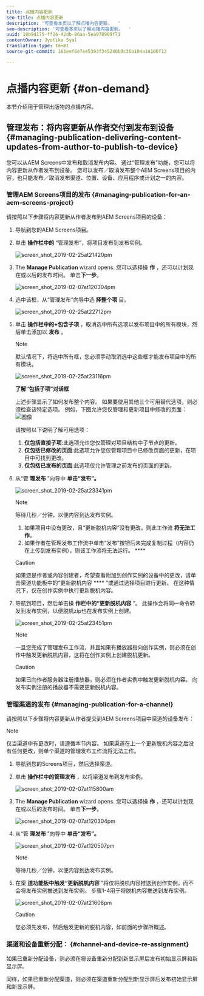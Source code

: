 ```yaml
---
title: 点播内容更新
seo-title: 点播内容更新
description: '可查看本页以了解点播内容更新。  '
seo-description: '可查看本页以了解点播内容更新。  '
uuid: 18b9d175-ff26-42db-86aa-5ea978909f71
contentOwner: Jyotika Syal
translation-type: tm+mt
source-git-commit: 161eef6e7e45393f345240b9c36a104a18106f12

---
```



# 点播内容更新 {#on-demand}

本节介绍用于管理出版物的点播内容。

## 管理发布：将内容更新从作者交付到发布到设备 {#managing-publication-delivering-content-updates-from-author-to-publish-to-device}

您可以从AEM Screens中发布和取消发布内容。 通过“管理发布”功能，您可以将内容更新从作者发布到设备。 您可以发布／取消发布整个AEM Screens项目的内容，也只能发布／取消发布渠道、位置、设备、应用程序或计划之一的内容。

### 管理AEM Screens项目的发布 {#managing-publication-for-an-aem-screens-project}

请按照以下步骤将内容更新从作者发布到AEM Screens项目的设备：

1. 导航到您的AEM Screens项目。
1. 单击 **操作栏中的** “管理发布”，将项目发布到发布实例。

   ![screen_shot_2019-02-25at21420pm](assets/screen_shot_2019-02-25at21420pm.png)

1. The **Manage Publication** wizard opens. 您可以选择操 **作** ，还可以计划现在或以后的发布时间。 单击&#x200B;**下一步**。

   ![screen_shot_2019-02-07at120304pm](assets/screen_shot_2019-02-07at120304pm.png)

1. 选中该框，从“管理发布”向导中选 **择整个项** 目。

   ![screen_shot_2019-02-25at22712pm](assets/screen_shot_2019-02-25at22712pm.png)

1. 单击 **操作栏中的+包含子项** ，取消选中所有选项以发布项目中的所有模块，然后单击添加以 **发布** 。

   >[!NOTE]
   >
   >默认情况下，将选中所有框，您必须手动取消选中这些框才能发布项目中的所有模块。

   ![screen_shot_2019-02-25at23116pm](assets/screen_shot_2019-02-25at23116pm.png)

   **了解“包括子项”对话框**

   上述步骤显示了如何发布整个内容。 如果要使用其他三个可用替代选项，则必须检查该特定选项。
例如，下图允许您仅管理和更新项目中修改的页面：
   ![图像](assets/author-publish-manage.png)

   请按照以下说明了解可用选项：

   1. **仅包括直接子项**:此选项允许您仅管理对项目结构中子节点的更新。
   1. **仅包括已修改的页面**:此选项允许您仅管理项目中已修改页面的更新，在项目中可找到更改。
   1. **仅包括已发布的页面**:此选项仅允许管理之前发布的页面的更新。


1. 从“管 **理发布** ”向导中 **单击“发布”。**

   ![screen_shot_2019-02-25at23341pm](assets/screen_shot_2019-02-25at23341pm.png)

   >[!NOTE]
   >
   >等待几秒／分钟，以便内容到达发布实例。
   >
   >
   >    1. 如果项目中没有更改，且“更新脱机内容”没有更改，则此工作流 **将无法工作**。
   >    1. 如果作者在管理发布工作流中单击“发布”按钮后未完成复制过程（内容仍在上传到发布实例），则该工作流将无法运行。 ****


   > [!CAUTION]
   > 如果您是作者或内容创建者，希望查看附加到创作实例的设备中的更改，请单击渠道功能板中的“更新脱机内容 **** ”或通过选择项目进行更新。 在这种情况下，仅在创作实例中执行更新脱机内容。

1. 导航到项目，然后单击操 **作栏中的“更新脱机内容** ”。 此操作会将同一命令转发到发布实例，以便脱机zip也在发布实例上创建。

   ![screen_shot_2019-02-25at23451pm](assets/screen_shot_2019-02-25at23451pm.png)


   >[!NOTE]
   >
   >一旦您完成了管理发布工作流，并且如果有播放器指向创作实例，则必须在创作中触发更新脱机内容，这将在创作实例上创建脱机更新。

   >[!CAUTION]
   >
   >如果已向作者服务器注册播放器，则必须在作者实例中触发更新脱机内容。 向发布实例注册的播放器不需要更新脱机内容。

### 管理渠道的发布 {#managing-publication-for-a-channel}

请按照以下步骤将内容更新从作者提交到AEM Screens项目中渠道的设备发布：

>[!NOTE]
>
>仅当渠道中有更改时，请遵循本节内容。 如果渠道在上一个更新脱机内容之后没有任何更改，则单个渠道的管理发布工作流将无法工作。

1. 导航到您的Screens项目，然后选择渠道。
1. 单击 **操作栏中的管理发布** ，以将渠道发布到发布实例。

   ![screen_shot_2019-02-07at115800am](assets/screen_shot_2019-02-07at115800am.png)

1. The **Manage Publication** wizard opens. 您可以选择操 **作** ，还可以计划现在或以后的发布时间。 单击&#x200B;**下一步**。

   ![screen_shot_2019-02-07at120304pm](assets/screen_shot_2019-02-07at120304pm.png)

1. 从“管 **理发布** ”向导中 **单击“发布”。**

   ![screen_shot_2019-02-07at120507pm](assets/screen_shot_2019-02-07at120507pm.png)

   >[!NOTE]
   >
   >等待几秒／分钟，以便内容到达发布实例。

1. 在渠 **道功能板中触发“更新脱机内容** ”将仅将脱机内容推送到创作实例，而不会将发布实例推送到发布实例。 步骤1-4用于将脱机内容推送到发布实例。

   ![screen_shot_2019-02-07at21608pm](assets/screen_shot_2019-02-07at21608pm.png)

   >[!CAUTION]
   >
   >您必须先发布，然后触发更新的脱机内容，如前面的步骤所概述。

### 渠道和设备重新分配： {#channel-and-device-re-assignment}

如果已重新分配设备，则必须在将设备重新分配到新显示屏后发布初始显示屏和新显示屏。

同样，如果已重新分配渠道，则必须在渠道重新分配到新显示屏后发布初始显示屏和新显示屏。